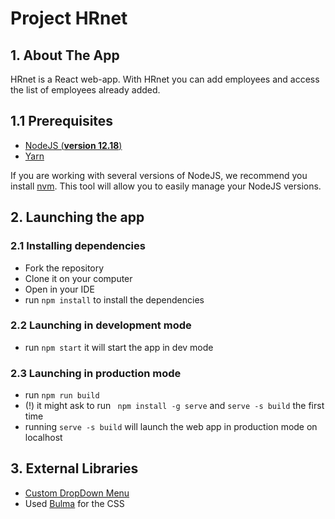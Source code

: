 
# Project HRnet

## 1. About The App
HRnet is a React web-app. 
With HRnet you can add employees and access the list of employees already added.

## 1.1 Prerequisites
- [NodeJS (**version 12.18**)](https://nodejs.org/en/)
- [Yarn](https://yarnpkg.com/)

If you are working with several versions of NodeJS, we recommend you install [nvm](https://github.com/nvm-sh/nvm). This tool will allow you to easily manage your NodeJS versions.

## 2. Launching the app

### 2.1 Installing dependencies
- Fork the repository
- Clone it on your computer
- Open in your IDE
- run `npm install` to install the dependencies

### 2.2 Launching in development mode
- run `npm start` it will start the app in dev mode

### 2.3 Launching in production mode
- run `npm run build`
- (!) it might ask to run ` npm install -g serve` and `serve -s build` the first time
- running `serve -s build` will launch the web app in production mode on localhost

## 3. External Libraries
- [Custom DropDown Menu](https://github.com/AymericFelisiak/P14_DropDownMenu)
- Used [Bulma](https://bulma.io/) for the CSS